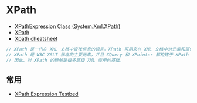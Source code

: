 # XPath

- [XPathExpression Class (System.Xml.XPath)](https://docs.microsoft.com/en-us/dotnet/api/system.xml.xpath.xpathexpression?view=netcore-3.1)
- [XPath](https://www.w3school.com.cn/xpath/index.asp)
- [Xpath cheatsheet](https://devhints.io/xpath)

```C#
// XPath 是一门在 XML 文档中查找信息的语言。XPath 可用来在 XML 文档中对元素和属性进行遍历。
// XPath 是 W3C XSLT 标准的主要元素，并且 XQuery 和 XPointer 都构建于 XPath 表达之上。
// 因此，对 XPath 的理解是很多高级 XML 应用的基础。
```

## 常用

- [XPath Expression Testbed](http://www.whitebeam.org/library/guide/TechNotes/xpathtestbed.rhtm)

```c#

```
